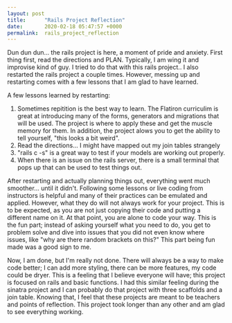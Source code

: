 ```yaml
---
layout: post
title:      "Rails Project Reflection"
date:       2020-02-18 05:47:57 +0000
permalink:  rails_project_reflection
---
```



Dun dun dun... the rails project is here, a moment of pride and anxiety. First thing first, read the directions and PLAN. Typically, I am wing it and improvise kind of guy. I tried to do that with this rails project.. I also restarted the rails project a couple times. However, messing up and restarting comes with a few lessons that I am glad to have learned. 

A few lessons learned by restarting:

1. Sometimes repitition is the best way to learn. The Flatiron curriculim is great at introducing many of the forms, generators and migrations that will be used. The project is where to apply these and get the muscle memory for them. In addition, the project alows you to get the ability to tell yourself, "this looks a bit weird".
2. Read the directions... I might have mapped out my join tables strangely
3. "rails c -s" is a great way to test if your models are working out properly. 
4.  When there is an issue on the rails server, there is a small terminal that pops up that can be used to test things out.

After restarting and actually planning things out, everything went much smoother... until it didn't. Following some lessons or live coding from instructors is helpful and many of their practices can be emulated and applied. However, what they do will not always work for your project. This is to be expected, as you are not just copying their code and putting a different name on it. At that point, you are alone to code your way. This is the fun part; instead of asking yourself what you need to do, you get to problem solve and dive into issues that you did not even know where issues, like "why are there random brackets on this?" This part being fun made was a good sign to me.

Now, I am done, but I'm really not done. There will always be a way to make code better; I can add more styling, there can be more features, my code could be dryer. This is a feeling that I believe everyone will have; this project is focused on rails and basic functions. I had this similar feeling during the sinatra project and I can probably do that project with three scaffolds and a join table. Knowing that, I feel that these projects are meant to be teachers and points of reflection. This project took longer than any other and am glad to see everything working.


